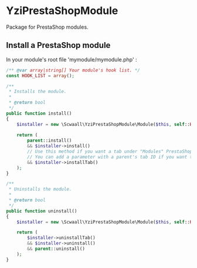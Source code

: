 # YziPrestaShopModule
Package for PrestaShop modules.

## Install a PrestaShop module

In your module's root file 'mymodule/mymodule.php' :

```php
/** @var array|string[] Your module's hook list. */
const HOOK_LIST = array();

/**
 * Installs the module.
 *
 * @return bool
 */
public function install()
{
    $installer = new \Scwaall\YziPrestaShopModule\Module($this, self::HOOK_LIST);
    
    return (
        parent::install()
        && $installer->install()
        // Use this method if you want a tab under "Modules" PrestaShop's tab.
        // You can add a parameter with a parent's tab ID if you want to place your tab in a specific place.
        && $installer->installTab()
    );
}

/**
 * Uninstalls the module.
 *
 * @return bool
 */
public function uninstall()
{
    $installer = new \Scwaall\YziPrestaShopModule\Module($this, self::HOOK_LIST);

    return (
        $installer->uninstallTab()
        && $installer->uninstall()
        && parent::uninstall()
    );
}
```
